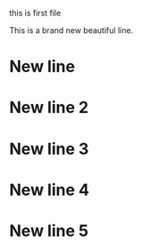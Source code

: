 this is first file


This is a brand new beautiful line.
# New line
# New line 2
# New line 3
# New line 4
# New line 5
